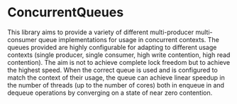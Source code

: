 # ConcurrentQueues

This library aims to provide a variety of different multi-producer multi-consumer queue implementations for usage in concurrent contexts. The queues provided are highly configurable for adapting to different usage contexts (single producer, single consumer, high write contention, high read contention). The aim is not to achieve complete lock freedom but to achieve the highest speed. When the correct queue is used and is configured to match the context of their usage, the queue can achieve linear speedup in the number of threads (up to the number of cores) both in enqueue in and dequeue operations by converging on a state of near zero contention.